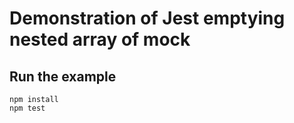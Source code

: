 # Demonstration of Jest emptying nested array of mock

## Run the example

```
npm install
npm test
```